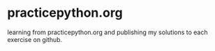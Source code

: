 # practicepython.org
learning from practicepython.org and publishing my solutions to each exercise on github. 
